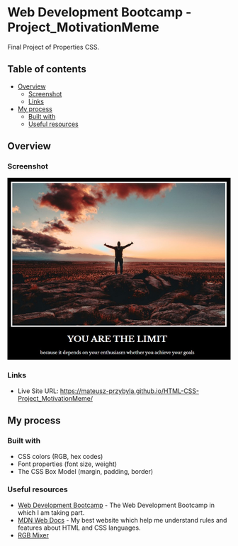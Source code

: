 # Web Development Bootcamp - Project_MotivationMeme

Final Project of Properties CSS.

## Table of contents

- [Overview](#overview)
  - [Screenshot](#screenshot)
  - [Links](#links)
- [My process](#my-process)
  - [Built with](#built-with)
  - [Useful resources](#useful-resources)

## Overview

### Screenshot

![](./screenshot.jpg)

### Links

- Live Site URL: https://mateusz-przybyla.github.io/HTML-CSS-Project_MotivationMeme/

## My process

### Built with

- CSS colors (RGB, hex codes)
- Font properties (font size, weight)
- The CSS Box Model (margin, padding, border)

### Useful resources

- [Web Development Bootcamp](https://www.udemy.com/course/the-complete-web-development-bootcamp/?couponCode=KEEPLEARNING) - The Web Development Bootcamp in which I am taking part.
- [MDN Web Docs](https://developer.mozilla.org/en-US/) - My best website which help me understand rules and features about HTML and CSS languages.
- [RGB Mixer](https://www.csfieldguide.org.nz/en/interactives/rgb-mixer/)
